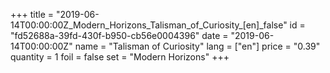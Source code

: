 +++
title = "2019-06-14T00:00:00Z_Modern_Horizons_Talisman_of_Curiosity_[en]_false"
id = "fd52688a-39fd-430f-b950-cb56e0004396"
date = "2019-06-14T00:00:00Z"
name = "Talisman of Curiosity"
lang = ["en"]
price = "0.39"
quantity = 1
foil = false
set = "Modern Horizons"
+++
